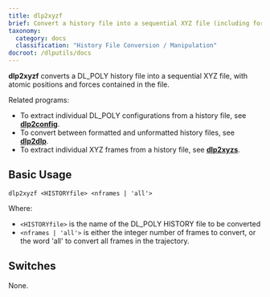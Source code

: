 ```yaml
---
title: dlp2xyzf
brief: Convert a history file into a sequential XYZ file (including forces)
taxonomy:
  category: docs
  classification: "History File Conversion / Manipulation"
docroot: /dlputils/docs
---
```


**dlp2xyzf** converts a DL_POLY history file into a sequential XYZ file, with atomic positions and forces contained in the file.

Related programs:
+ To extract individual DL_POLY configurations from a history file, see [**dlp2config**](/dlputils/docs/utilities/dlp2config).
+ To convert between formatted and unformatted history files, see [**dlp2dlp**](/dlputils/docs/utilities/dlp2dlp).
+ To extract individual XYZ frames from a history file, see [**dlp2xyzs**](/dlputils/docs/utilities/dlp2xyzs).

## Basic Usage

```
dlp2xyzf <HISTORYfile> <nframes | 'all'>
```

Where:
+ `<HISTORYfile>` is the name of the DL_POLY HISTORY file to be converted
+ `<nframes | 'all'>` is either the integer number of frames to convert, or the word 'all' to convert all frames in the trajectory.

## Switches

None.

